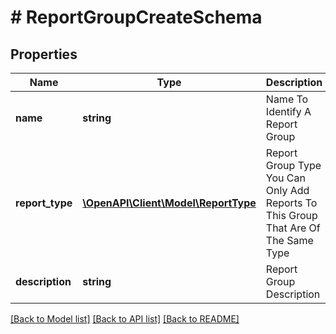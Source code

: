 # # ReportGroupCreateSchema

## Properties

Name | Type | Description | Notes
------------ | ------------- | ------------- | -------------
**name** | **string** | Name To Identify A Report Group |
**report_type** | [**\OpenAPI\Client\Model\ReportType**](ReportType.md) | Report Group Type You Can Only Add Reports To This Group That Are Of The Same Type |
**description** | **string** | Report Group Description |

[[Back to Model list]](../../README.md#models) [[Back to API list]](../../README.md#endpoints) [[Back to README]](../../README.md)
